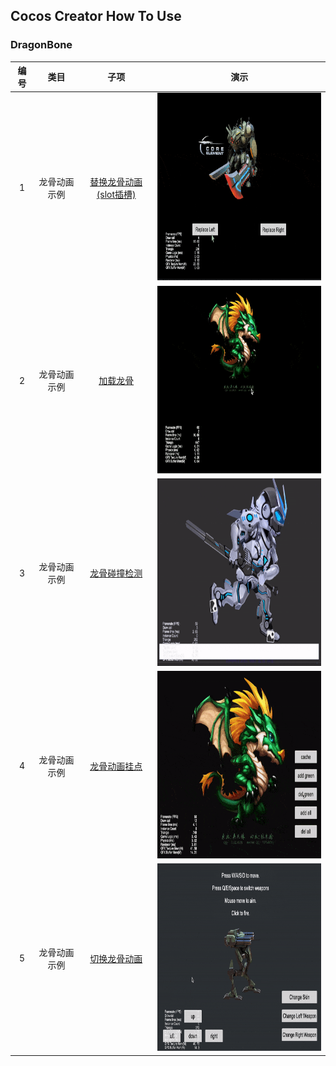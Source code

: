 ## Cocos Creator How To Use

### DragonBone
| 编号 | 类目 | 子项 | 演示 |
| :---: | :---: | :---: | :---: |
| 1 | 龙骨动画示例 | [替换龙骨动画(slot插槽)](https://gitee.com/yeshao2069/cocos-creator-how-to-use/tree/v3.0.x/DragonBones/Creator3.0.0_2D_DragonBonesReplaceSlot)  | <div align=center><img src="../gif/202203/2022030402.gif" width="400" height="300" /></div> |
| 2 | 龙骨动画示例 | [加载龙骨](https://gitee.com/yeshao2069/cocos-creator-how-to-use/tree/v3.0.x/DragonBones/Creator3.0.0_2D_LoadDragonBones)  | <div align=center><img src="../gif/202203/2022030401.gif" width="400" height="300" /></div> |
| 3 | 龙骨动画示例 | [龙骨碰撞检测](https://gitee.com/yeshao2069/cocos-creator-how-to-use/tree/v3.0.x/DragonBones/Creator3.0.0_2D_DragonBonesCollider)  | <div align=center><img src="../gif/202203/2022030403.gif" width="400" height="300" /></div> |
| 4 | 龙骨动画示例 | [龙骨动画挂点](https://gitee.com/yeshao2069/cocos-creator-how-to-use/tree/v3.0.x/DragonBones/Creator3.0.0_2D_DragonBonesAttach)  | <div align=center><img src="../gif/202203/2022030404.gif" width="400" height="300" /></div> |
| 5 | 龙骨动画示例 | [切换龙骨动画](https://gitee.com/yeshao2069/cocos-creator-how-to-use/tree/v3.0.x/DragonBones/Creator3.0.0_2D_DragonBones)  | <div align=center><img src="../gif/202203/2022030405.gif" width="400" height="300" /></div> |